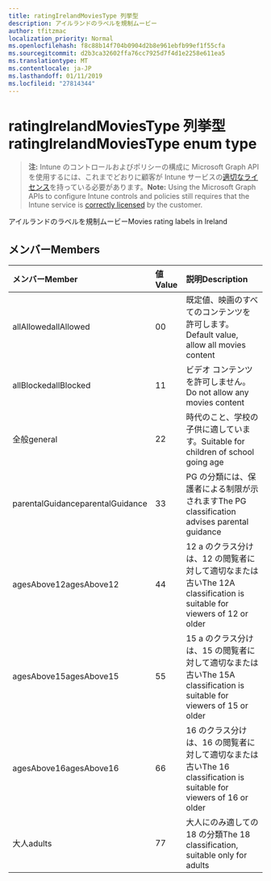 ```yaml
---
title: ratingIrelandMoviesType 列挙型
description: アイルランドのラベルを規制ムービー
author: tfitzmac
localization_priority: Normal
ms.openlocfilehash: f8c88b14f704b0904d2b8e961ebfb99ef1f55cfa
ms.sourcegitcommit: d2b3ca32602ffa76cc7925d7f4d1e2258e611ea5
ms.translationtype: MT
ms.contentlocale: ja-JP
ms.lasthandoff: 01/11/2019
ms.locfileid: "27814344"
---
```

# <a name="ratingirelandmoviestype-enum-type"></a><span data-ttu-id="bef92-103">ratingIrelandMoviesType 列挙型</span><span class="sxs-lookup"><span data-stu-id="bef92-103">ratingIrelandMoviesType enum type</span></span>

> <span data-ttu-id="bef92-104">**注:** Intune のコントロールおよびポリシーの構成に Microsoft Graph API を使用するには、これまでどおりに顧客が Intune サービスの[適切なライセンス](https://go.microsoft.com/fwlink/?linkid=839381)を持っている必要があります。</span><span class="sxs-lookup"><span data-stu-id="bef92-104">**Note:** Using the Microsoft Graph APIs to configure Intune controls and policies still requires that the Intune service is [correctly licensed](https://go.microsoft.com/fwlink/?linkid=839381) by the customer.</span></span>

<span data-ttu-id="bef92-105">アイルランドのラベルを規制ムービー</span><span class="sxs-lookup"><span data-stu-id="bef92-105">Movies rating labels in Ireland</span></span>
## <a name="members"></a><span data-ttu-id="bef92-106">メンバー</span><span class="sxs-lookup"><span data-stu-id="bef92-106">Members</span></span>
|<span data-ttu-id="bef92-107">メンバー</span><span class="sxs-lookup"><span data-stu-id="bef92-107">Member</span></span>|<span data-ttu-id="bef92-108">値</span><span class="sxs-lookup"><span data-stu-id="bef92-108">Value</span></span>|<span data-ttu-id="bef92-109">説明</span><span class="sxs-lookup"><span data-stu-id="bef92-109">Description</span></span>|
|:---|:---|:---|
|<span data-ttu-id="bef92-110">allAllowed</span><span class="sxs-lookup"><span data-stu-id="bef92-110">allAllowed</span></span>|<span data-ttu-id="bef92-111">0</span><span class="sxs-lookup"><span data-stu-id="bef92-111">0</span></span>|<span data-ttu-id="bef92-112">既定値、映画のすべてのコンテンツを許可します。</span><span class="sxs-lookup"><span data-stu-id="bef92-112">Default value, allow all movies content</span></span>|
|<span data-ttu-id="bef92-113">allBlocked</span><span class="sxs-lookup"><span data-stu-id="bef92-113">allBlocked</span></span>|<span data-ttu-id="bef92-114">1</span><span class="sxs-lookup"><span data-stu-id="bef92-114">1</span></span>|<span data-ttu-id="bef92-115">ビデオ コンテンツを許可しません。</span><span class="sxs-lookup"><span data-stu-id="bef92-115">Do not allow any movies content</span></span>|
|<span data-ttu-id="bef92-116">全般</span><span class="sxs-lookup"><span data-stu-id="bef92-116">general</span></span>|<span data-ttu-id="bef92-117">2</span><span class="sxs-lookup"><span data-stu-id="bef92-117">2</span></span>|<span data-ttu-id="bef92-118">時代のこと、学校の子供に適しています。</span><span class="sxs-lookup"><span data-stu-id="bef92-118">Suitable for children of school going age</span></span>|
|<span data-ttu-id="bef92-119">parentalGuidance</span><span class="sxs-lookup"><span data-stu-id="bef92-119">parentalGuidance</span></span>|<span data-ttu-id="bef92-120">3</span><span class="sxs-lookup"><span data-stu-id="bef92-120">3</span></span>|<span data-ttu-id="bef92-121">PG の分類には、保護者による制限が示されます</span><span class="sxs-lookup"><span data-stu-id="bef92-121">The PG classification advises parental guidance</span></span>|
|<span data-ttu-id="bef92-122">agesAbove12</span><span class="sxs-lookup"><span data-stu-id="bef92-122">agesAbove12</span></span>|<span data-ttu-id="bef92-123">4</span><span class="sxs-lookup"><span data-stu-id="bef92-123">4</span></span>|<span data-ttu-id="bef92-124">12 a のクラス分けは、12 の閲覧者に対して適切なまたは古い</span><span class="sxs-lookup"><span data-stu-id="bef92-124">The 12A classification is suitable for viewers of 12 or older</span></span>|
|<span data-ttu-id="bef92-125">agesAbove15</span><span class="sxs-lookup"><span data-stu-id="bef92-125">agesAbove15</span></span>|<span data-ttu-id="bef92-126">5</span><span class="sxs-lookup"><span data-stu-id="bef92-126">5</span></span>|<span data-ttu-id="bef92-127">15 a のクラス分けは、15 の閲覧者に対して適切なまたは古い</span><span class="sxs-lookup"><span data-stu-id="bef92-127">The 15A classification is suitable for viewers of 15 or older</span></span>|
|<span data-ttu-id="bef92-128">agesAbove16</span><span class="sxs-lookup"><span data-stu-id="bef92-128">agesAbove16</span></span>|<span data-ttu-id="bef92-129">6</span><span class="sxs-lookup"><span data-stu-id="bef92-129">6</span></span>|<span data-ttu-id="bef92-130">16 のクラス分けは、16 の閲覧者に対して適切なまたは古い</span><span class="sxs-lookup"><span data-stu-id="bef92-130">The 16 classification is suitable for viewers of 16 or older</span></span>|
|<span data-ttu-id="bef92-131">大人</span><span class="sxs-lookup"><span data-stu-id="bef92-131">adults</span></span>|<span data-ttu-id="bef92-132">7</span><span class="sxs-lookup"><span data-stu-id="bef92-132">7</span></span>|<span data-ttu-id="bef92-133">大人にのみ適しての 18 の分類</span><span class="sxs-lookup"><span data-stu-id="bef92-133">The 18 classification, suitable only for adults</span></span>|



